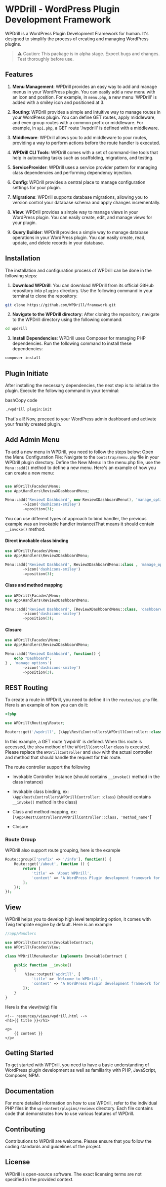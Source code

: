# WPDrill - WordPress Plugin Development Framework

WPDrill is a WordPress Plugin Development Framework for human. It's designed to simplify the process of creating and managing WordPress plugins.

> ⚠️ Caution: This package is in alpha stage. Expect bugs and changes. Test thoroughly before use.

## Features

1. **Menu Management**: WPDrill provides an easy way to add and manage menus in your WordPress plugin. You can easily add a new menu with an icon and position. For example, in `menu.php`, a new menu 'WPDrill' is added with a smiley icon and positioned at 3.

2. **Routing**: WPDrill provides a simple and intuitive way to manage routes in your WordPress plugin. You can define GET routes, apply middleware, and even group routes with a common prefix or middleware. For example, in `api.php`, a GET route '/wpdrill' is defined with a middleware.

3. **Middleware**: WPDrill allows you to add middleware to your routes, providing a way to perform actions before the route handler is executed.

4. **WPDrill CLI Tools**: WPDrill comes with a set of command-line tools that help in automating tasks such as scaffolding, migrations, and testing.

5. **ServiceProvider**: WPDrill uses a service provider pattern for managing class dependencies and performing dependency injection.

6. **Config**: WPDrill provides a central place to manage configuration settings for your plugin.

7. **Migrations**: WPDrill supports database migrations, allowing you to version control your database schema and apply changes incrementally.

8. **View**: WPDrill provides a simple way to manage views in your WordPress plugin. You can easily create, edit, and manage views for your plugin.

9. **Query Builder**: WPDrill provides a simple way to manage database operations in your WordPress plugin. You can easily create, read, update, and delete records in your database.


## Installation

The installation and configuration process of WPDrill can be done in the following steps:

1. **Download WPDrill**: You can download WPDrill from its official GitHub repository into `plugins` directory. Use the following command in your terminal to clone the repository:

```bash
git clone https://github.com/WPDrill/framework.git
```

2. **Navigate to the WPDrill directory**: After cloning the repository, navigate to the WPDrill directory using the following command:

```bash
cd wpdrill
```

3. **Install Dependencies**: WPDrill uses Composer for managing PHP dependencies. Run the following command to install these dependencies:

```bash
composer install
```

## Plugin Initiate

After installing the necessary dependencies, the next step is to initialize the plugin. Execute the following command in your terminal:

bashCopy code

```bash
./wpdrill plugin:init
```

That's all! Now, proceed to your WordPress admin dashboard and activate your freshly created plugin.

## Add Admin Menu

To add a new menu in WPDrill, you need to follow the steps below:
Open the Menu Configuration File: Navigate to the `bootstrap/menu.php` file in your WPDrill plugin directory.
Define the New Menu: In the menu.php file, use the `Menu::add()` method to define a new menu. Here's an example of how you can create a new menu:

```php

use WPDrill\Facades\Menu;
use App\Handlers\ReviewXDashboardMenu;

Menu::add('ReviewX Dashboard', new ReviewXDashboardMenu(), 'manage_options')
        ->icon('dashicons-smiley')
        ->position(3);
```

You can use different types of approach to bind handler, the previous example was an invokable handler instance(That means it should contain `__invoke()` method.

#### Direct invokable class binding

```php
use WPDrill\Facades\Menu;
use App\Handlers\ReviewXDashboardMenu;

Menu::add('ReviewX Dashboard', ReviewXDashboardMenu::class , 'manage_options')
        ->icon('dashicons-smiley')
        ->position(3);
```

#### Class and method mapping

```php
use WPDrill\Facades\Menu;
use App\Handlers\ReviewXDashboardMenu;

Menu::add('ReviewX Dashboard', [ReviewXDashboardMenu::class, 'dashboard'] , 'manage_options')
        ->icon('dashicons-smiley')
        ->position(3);
```

#### Closure

```php
use WPDrill\Facades\Menu;
use App\Handlers\ReviewXDashboardMenu;

Menu::add('ReviewX Dashboard', function() {
    echo "Dashboard";
} , 'manage_options')
        ->icon('dashicons-smiley')
        ->position(3);
```

## REST Routing

To create a route in WPDrill, you need to define it in the `routes/api.php` file. Here is an example of how you can do it:

```php
<?php

use WPDrill\Routing\Router;

Router::get('/wpdrill', [\App\Rest\Controllers\WPDrillController::class, 'show']);
```

In this example, a GET route '/wpdrill' is defined. When this route is accessed, the `show` method of the `WPDrillController` class is executed. Please replace the `WPDrillController` and `show` with the actual controller and method that should handle the request for this route.

The route controller support the following

- Invokable Controller Instance (should contains `__invoke()` method in the class instance)

- Invokable class binding, ex: `\App\Rest\Controllers\WPDrillController::class`) (should contains `__invoke()` method in the class)

- Class and method mapping, ex: `[\App\Rest\Controllers\WPDrillController::class, 'method_name'`]`

- Closure


### Route Group

WPDrill also support route grouping, here is the example

```php
Route::group(['prefix' => '/info'], function() {
    Route::get('/about', function () {
        return [
            'title' => 'About WPDrill',
            'content' => 'A WordPress Plugin development framework for humans',
        ];
    });
});
```

## View

WPDrill helps you to develop high level templating option, it comes with Twig template engine by default. Here is an example

```php
//app/Handlers

use WPDrill\Contracts\InvokableContract;
use WPDrill\Facades\View;

class WPDrillMenuHandler implements InvokableContract {

	public function __invoke()
    {
		 View::output('wpdrill', [
            'title' => 'Welcome to WPDrill',
            'content' => 'A WordPress Plugin development framework for humans',
        ]);
	}
}
```

Here is the view(twig) file

```twig
<!-- resources/views/wpdrill.html -->
<h1>{{ title }}</h1>

<p>
    {{ content }}
</p>
```

## Getting Started

To get started with WPDrill, you need to have a basic understanding of WordPress plugin development as well as familiarity with PHP, JavaScript, Composer, NPM.

## Documentation

For more detailed information on how to use WPDrill, refer to the individual PHP files in the `wp-content/plugins/reviewx` directory. Each file contains code that demonstrates how to use various features of WPDrill.

## Contributing

Contributions to WPDrill are welcome. Please ensure that you follow the coding standards and guidelines of the project.

## License

WPDrill is open-source software. The exact licensing terms are not specified in the provided context.
